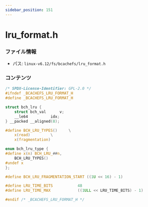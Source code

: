 ```yaml
---
sidebar_position: 151
---
```

# lru_format.h

### ファイル情報

- パス: `linux-v6.12/fs/bcachefs/lru_format.h`

### コンテンツ

```h
/* SPDX-License-Identifier: GPL-2.0 */
#ifndef _BCACHEFS_LRU_FORMAT_H
#define _BCACHEFS_LRU_FORMAT_H

struct bch_lru {
	struct bch_val		v;
	__le64			idx;
} __packed __aligned(8);

#define BCH_LRU_TYPES()		\
	x(read)			\
	x(fragmentation)

enum bch_lru_type {
#define x(n) BCH_LRU_##n,
	BCH_LRU_TYPES()
#undef x
};

#define BCH_LRU_FRAGMENTATION_START	((1U << 16) - 1)

#define LRU_TIME_BITS			48
#define LRU_TIME_MAX			((1ULL << LRU_TIME_BITS) - 1)

#endif /* _BCACHEFS_LRU_FORMAT_H */

```
